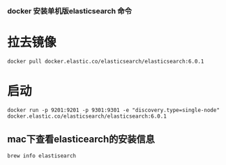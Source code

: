 ### docker 安装单机版elasticsearch 命令
# 拉去镜像

``docker pull docker.elastic.co/elasticsearch/elasticsearch:6.0.1``

# 启动

``docker run -p 9201:9201 -p 9301:9301 -e "discovery.type=single-node" docker.elastic.co/elasticsearch/elasticsearch:6.0.1``

## mac下查看elasticearch的安装信息

``brew info elastisearch``
